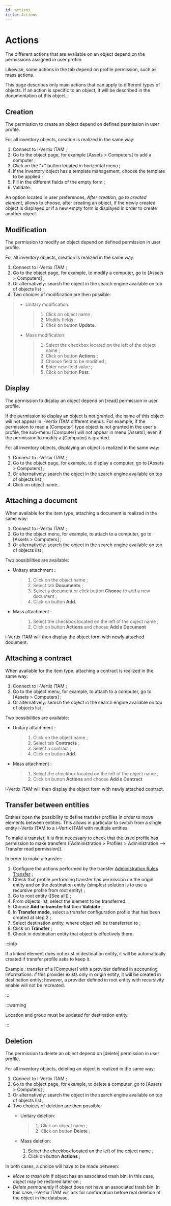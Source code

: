 ```yaml
---
id: actions
title: Actions
---
```


# Actions

The different actions that are available on an object depend on the
permissions assigned in user profile.

Likewise, some actions in the tab depend on profile permission, such as
mass actions.

This page describes only main actions that can apply to different types
of objects. If an action is specific to an object, it will be described
in the documentation of this object.

## Creation 

The permission to create an object depend on defined permission in user
profile.

For all inventory objects, creation is realized in the same way:

1.  Connect to i-Vertix ITAM ;
2.  Go to the object page, for example [Assets \> Computers]
    to add a computer ;
3.  Click on the "+" button located in horizontal menu ;
4.  If the inventory object has a template management, choose the
    template to be applied ;
5.  Fill in the different fields of the empty form ;
6.  Validate.

An option located in user preferences, *After creation, go to created
element*, allows to choose, after creating an object, if the newly
created object is displayed or if a new empty form is displayed in order
to create another object.

## Modification

The permission to modify an object depend on defined permission in user
profile.

For all inventory objects, creation is realized in the same way:

1.  Connect to i-Vertix ITAM ;
2.  Go to the object page, for example, to modify a computer, go to
    [Assets \> Computers] ;
3.  Or alternatively: search the object in the search engine available
    on top of objects list ;
4.  Two choices of modification are then possible:

> - Unitary modification:
>
>   > 1.  Click on object name ;
>   > 2.  Modify fields ;
>   > 3.  Click on button **Update**.
>
> - Mass modification:
>
>   > 1.  Select the checkbox located on the left of the object name ;
>   > 2.  Click on button **Actions** ;
>   > 3.  Choose field to be modified ;
>   > 4.  Enter new field value ;
>   > 5.  Click on button **Post**.

## Display

The permission to display an object depend on [read]
permission in user profile.

If the permission to display an object is not granted, the name of this
object will not appear in i-Vertix ITAM different menus. For example, if the
permission to read a [Computer] type object is not granted
in the user's profile, the sub-menu [Computer] will not
appear in menu [Assets], even if the permission to modify a
[Computer] is granted.

For all inventory objects, displaying an object is realized in the same
way:

1.  Connect to i-Vertix ITAM ;
2.  Go to the object page, for example, to display a computer, go to
    [Assets \> Computers] ;
3.  Or alternatively: search the object in the search engine available
    on top of objects list ;
4.  Click on object name..

## Attaching a document

When available for the item type, attaching a document is realized in
the same way:

1.  Connect to i-Vertix ITAM ;
2.  Go to the object menu, for example, to attach to a computer, go to
    [Assets \> Computers] ;
3.  Or alternatively: search the object in the search engine available
    on top of objects list ;

Two possibilities are available:

- Unitary attachment :

  > 1.  Click on the object name ;
  > 2.  Select tab **Documents** ;
  > 3.  Select a document or click button **Choose** to add a new
  >     document ;
  > 4.  Click on button **Add**.

- Mass attachment :

  > 1.  Select the checkbox located on the left of the object name ;
  > 2.  Click on button **Actions** and choose **Add a Document**

i-Vertix ITAM will then display the object form with newly attached document.

## Attaching a contract

When available for the item type, attaching a contract is realized in
the same way:

1.  Connect to i-Vertix ITAM ;
2.  Go to the object menu, for example, to attach to a computer, go to
    [Assets \> Computers] ;
3.  Or alternatively: search the object in the search engine available
    on top of objects list ;

Two possibilities are available:

- Unitary attachment :

  > 1.  Click on the object name ;
  > 2.  Select tab **Contracts** ;
  > 3.  Select a contract ;
  > 4.  Click on button **Add**.

- Mass attachment :

  > 1.  Select the checkbox located on the left of the object name ;
  > 2.  Click on button **Actions** and choose **Add a Contract**

i-Vertix ITAM will then display the object form with newly attached contract.

## Transfer between entities

Entities open the possibility to define transfer profiles in order to
move elements between entities. This allows in particular to switch from
a single entity i-Vertix ITAM to a i-Vertix ITAM with multiple entities.

To make a transfer, it is first necessary to check that the used profile
has permission to make transfers ([Administration \> Profiles \>
Administration \--\> Transfer read permission]).

In order to make a transfer:

1.  Configure the actions performed by the transfer
    [Administration Rules Transfer](../../modules/administration/rules/rulesmanagement) ;
2.  Check that profile performing transfer has permission on the origin
    entity and on the destination entity (simplest solution is to use a
    recursive profile from root entity) ;
3.  Go to root entity ([See all]) ;
4.  From objects list, select the element to be transferred ;
5.  Choose **Add to transfer list** then **Validate** ;
6.  In **Transfer mode**, select a transfer configuration profile that
    has been created at step 2 ;
7.  Select destination entity, where object will be transferred to ;
8.  Click on **Transfer** ;
9.  Check in destination entity that object is effectively there.

:::info

If a linked element does not exist in destination entity, it will be
automatically created if transfer profile asks to keep it.

Example : transfer of a [Computer] with a provider defined
in accounting informations: if this provider exists only in origin
entity, it will be created in destination entity; however, a provider
defined in root entity with recursivity enable will not be recreated.

:::

:::warning

Location and group must be updated for destination entity.

:::

## Deletion

The permission to delete an object depend on [delete]
permission in user profile.

For all inventory objects, deleting an object is realized in the same
way:

1.  Connect to i-Vertix ITAM ;
2.  Go to the object page, for example, to delete a computer, go to
    [Assets \> Computers] ;
3.  Or alternatively: search the object in the search engine available
    on top of objects list ;
4.  Two choices of deletion are then possible:
    - Unitary deletion:

      > 1.  Click on object name ;
      > 2.  Click on button **Delete** ;

    - Mass deletion:

      1.  Select the checkbox located on the left of the object name ;
      2.  Click on button **Actions** ;

In both cases, a choice will have to be made between:

- *Move to trash bin* if object has an associated trash bin. In this
  case, object may be restored later on ;
- *Delete permanently* if object does not have an associated trash bin.
  In this case, i-Vertix ITAM will ask for confirmation before real deletion of
  the object in the database.
